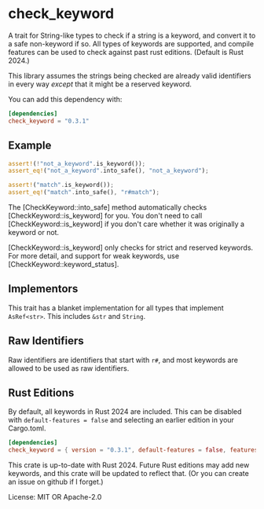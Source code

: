 # check_keyword

A trait for String-like types to check if a string is a keyword,
and convert it to a safe non-keyword if so. All types of keywords are supported,
and compile features can be used to check against past rust editions.
(Default is Rust 2024.)

This library assumes the strings being checked are already valid identifiers in
every way *except* that it might be a reserved keyword.

You can add this dependency with:

```toml
[dependencies]
check_keyword = "0.3.1"
```

## Example

```rust
assert!(!"not_a_keyword".is_keyword());
assert_eq!("not_a_keyword".into_safe(), "not_a_keyword");

assert!("match".is_keyword());
assert_eq!("match".into_safe(), "r#match");
```

The [CheckKeyword::into_safe] method automatically checks [CheckKeyword::is_keyword] for you.
You don't need to call [CheckKeyword::is_keyword]
if you don't care whether it was originally a keyword or not.

[CheckKeyword::is_keyword] only checks for strict and reserved keywords. For more detail, and support
for weak keywords, use [CheckKeyword::keyword_status].

## Implementors

This trait has a blanket implementation for all types that implement `AsRef<str>`. This includes
`&str` and `String`.

## Raw Identifiers

Raw identifiers are identifiers that start with `r#`, and most keywords are allowed
to be used as raw identifiers.

## Rust Editions

By default, all keywords in Rust 2024 are included.
This can be disabled with `default-features = false` and selecting an earlier edition in your Cargo.toml.

```toml
[dependencies]
check_keyword = { version = "0.3.1", default-features = false, features = [ "2021" ] }
```

This crate is up-to-date with Rust 2024. Future Rust editions may add new keywords, and this
crate will be updated to reflect that.
(Or you can create an issue on github if I forget.)

License: MIT OR Apache-2.0
